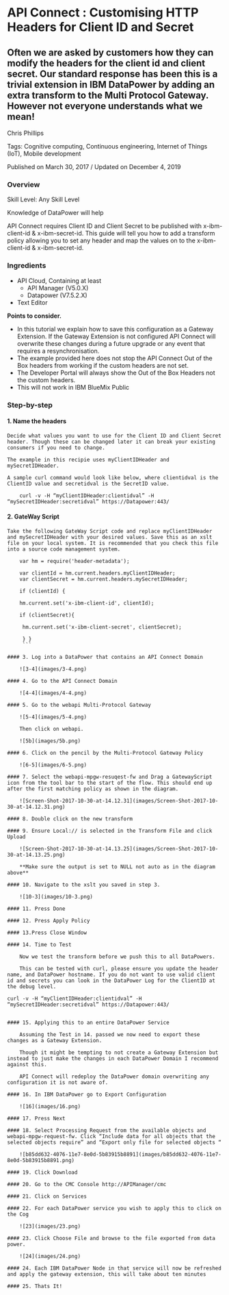 # API Connect : Customising HTTP Headers for Client ID and Secret
## Often we are asked by customers how they can modify the headers for the client id and client secret. Our standard response has been this is a trivial extension in IBM DataPower by adding an extra transform to the Multi Protocol Gateway. However not everyone understands what we mean!

Chris Phillips

Tags: Cognitive computing, Continuous engineering, Internet of Things (IoT), Mobile development

Published on March 30, 2017 / Updated on December 4, 2019

### Overview

Skill Level: Any Skill Level

Knowledge of DataPower will help

API Connect requires Client ID and Client Secret to be published with x-ibm-client-id & x-ibm-secret-id. This guide will tell you how to add a transform policy allowing you to set any header and map the values on to the x-ibm-client-id & x-ibm-secret-id.

### Ingredients

* API Cloud, Containing at least
  * API Manager (V5.0.X)
  * Datapower (V7.5.2.X)
* Text Editor

**Points to consider.**

* In this tutorial we explain how to save this configuration as a Gateway Extension. If the Gateway Extension is not configured API Connect will overwrite these changes during a future upgrade or any event that requires a resynchronisation.
* The example provided here does not stop the API Connect Out of the Box headers from working if the custom headers are not set.
* The Developer Portal will always show the Out of the Box Headers not the custom headers.
* This will not work in IBM BlueMix Public

### Step-by-step

#### 1. Name the headers

    Decide what values you want to use for the Client ID and Client Secret header. Though these can be changed later it can break your existing consumers if you need to change.

    The example in this recipie uses myClientIDHeader and mySecretIDHeader.

    A sample curl command would look like below, where clientidval is the ClientID value and secretidval is the SecretID value.

```
    curl -v -H “myClientIDHeader:clientidval” -H “mySecretIDHeader:secretidval” https://Datapower:443/
```

#### 2. GateWay Script

    Take the following GateWay Script code and replace myClientIDHeader and mySecretIDHeader with your desired values. Save this as an xslt file on your local system. It is recommended that you check this file into a source code management system.
```
    var hm = require('header-metadata');  

    var clientId = hm.current.headers.myClientIDHeader;  
    var clientSecret = hm.current.headers.mySecretIDHeader;  

    if (clientId) {   

    hm.current.set('x-ibm-client-id', clientId);   

    if (clientSecret){  

     hm.current.set('x-ibm-client-secret', clientSecret);  

     } }
     ```

#### 3. Log into a DataPower that contains an API Connect Domain

    ![3-4](images/3-4.png)

#### 4. Go to the API Connect Domain

    ![4-4](images/4-4.png)

#### 5. Go to the webapi Multi-Protocol Gateway

    ![5-4](images/5-4.png)

    Then click on webapi.

    ![5b](images/5b.png)

#### 6. Click on the pencil by the Multi-Protocol Gateway Policy

    ![6-5](images/6-5.png)

#### 7. Select the webapi-mpgw-resuqest-fw and Drag a GatewayScript icon from the tool bar to the start of the flow. This should end up after the first matching policy as shown in the diagram.

    ![Screen-Shot-2017-10-30-at-14.12.31](images/Screen-Shot-2017-10-30-at-14.12.31.png)

#### 8. Double click on the new transform

#### 9. Ensure Local:// is selected in the Transform File and click Upload

    ![Screen-Shot-2017-10-30-at-14.13.25](images/Screen-Shot-2017-10-30-at-14.13.25.png)

    **Make sure the output is set to NULL not auto as in the diagram above**

#### 10. Navigate to the xslt you saved in step 3.

    ![10-3](images/10-3.png)

#### 11. Press Done

#### 12. Press Apply Policy

#### 13.Press Close Window

#### 14. Time to Test

    Now we test the transform before we push this to all DataPowers.

    This can be tested with curl, please ensure you update the header name, and DataPower hostname. If you do not want to use valid client id and secrets you can look in the DataPower Log for the ClientID at the debug level.

```
    curl -v -H “myClientIDHeader:clientidval” -H “mySecretIDHeader:secretidval” https://Datapower:443/
```

#### 15. Applying this to an entire DataPower Service

    Assuming the Test in 14. passed we now need to export these changes as a Gateway Extension.

    Though it might be tempting to not create a Gateway Extension but instead to just make the changes in each DataPower Domain I recommend against this.

    API Connect will redeploy the DataPower domain overwriting any configuration it is not aware of.

#### 16. In IBM DataPower go to Export Configuration

    ![16](images/16.png)

#### 17. Press Next

#### 18. Select Processing Request from the available objects and webapi-mpgw-request-fw. Click “Include data for all objects that the selected objects require” and “Export only file for selected objects “

    ![b85dd632-4076-11e7-8e0d-5b83915b8891](images/b85dd632-4076-11e7-8e0d-5b83915b8891.png)

#### 19. Click Download

#### 20. Go to the CMC Console http://APIManager/cmc

#### 21. Click on Services

#### 22. For each DataPower service you wish to apply this to click on the Cog

    ![23](images/23.png)

#### 23. Click Choose File and browse to the file exported from data power.

    ![24](images/24.png)

#### 24. Each IBM DataPower Node in that service will now be refreshed and apply the gateway extension, this will take about ten minutes

#### 25. Thats It!
